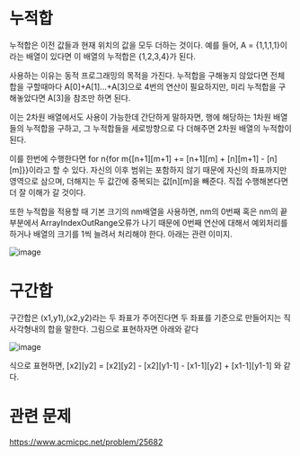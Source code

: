 # 누적합

누적합은 이전 값들과 현재 위치의 값을 모두 더하는 것이다. 예를 들어, A = {1,1,1,1}이라는 배열이 있다면 이 배열의 누적합은 {1,2,3,4}가 된다.

사용하는 이유는 동적 프로그래밍의 목적을 가진다. 누적합을 구해놓지 않았다면 전체 합을 구할때마다 A[0]+A[1]...+A[3]으로 4번의 연산이 필요하지만, 미리 누적합을 구해놓았다면 A[3]을 참조만 하면 된다.

이는 2차원 배열에서도 사용이 가능한데 간단하게 말하자면, 행에 해당하는 1차원 배열들의 누적합을 구하고, 그 누적합들을 세로방향으로 다 더해주면 2차원 배열의 누적합이 된다.

이를 한번에 수행한다면 for n{for m{[n+1][m+1] += [n+1][m] + [n][m+1] - [n][m]}}이라고 할 수 있다. 자신의 이후 범위는 포함하지 않기 때문에 자신의 좌표까지만 영역으로 삼으며, 더해지는 두 값간에 중복되는 값[n][m]을 빼준다. 직접 수행해본다면 더 잘 이해가 갈 것이다.

또한 누적합을 적용할 때 기본 크기의 nm배열을 사용하면, nm의 0번째 혹은 nm의 끝 부분에서 ArrayIndexOutRange오류가 나기 때문에 0번째 연산에 대해서 예외처리를 하거나 배열의 크기를 1씩 늘려서 처리해야 한다. 아래는 관련 이미지.

![image](https://github.com/NarbikPubOwner/StudyForEmployment/assets/113754405/e912e1b4-98d6-42c1-8893-551c30e54798)


# 구간합

구간합은 (x1,y1),(x2,y2)라는 두 좌표가 주어진다면 두 좌표를 기준으로 만들어지는 직사각형내의 합을 말한다. 그림으로 표현하자면 아래와 같다

![image](https://github.com/NarbikPubOwner/StudyForEmployment/assets/113754405/ab10a3ed-b3f0-4bfd-bde8-3b82d5e5b7ab)

식으로 표현하면, [x2][y2] = [x2][y2] - [x2][y1-1] - [x1-1][y2] + [x1-1][y1-1] 와 같다.

# 관련 문제
https://www.acmicpc.net/problem/25682


